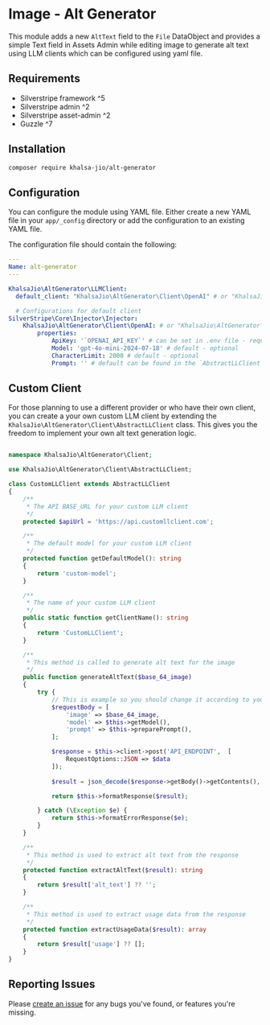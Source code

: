Image - Alt Generator
========================

This module adds a new `AltText` field to the `File` DataObject and provides a simple Text field in Assets Admin while editing image to generate alt text using LLM clients which can be configured using yaml file.

Requirements
------------

* Silverstripe framework ^5
* Silverstripe admin ^2
* Silverstripe asset-admin ^2
* Guzzle ^7

Installation
------------

```bash
composer require khalsa-jio/alt-generator
```

Configuration
-------------

You can configure the module using YAML file. Either create a new YAML file in your `app/_config` directory or add the configuration to an existing YAML file.

The configuration file should contain the following:

```yaml
---
Name: alt-generator
---

KhalsaJio\AltGenerator\LLMClient:
  default_client: "KhalsaJio\AltGenerator\Client\OpenAI" # or "KhalsaJio\AltGenerator\Client\Claude" - The default LLM client to use - required

  # Configurations for default client
SilverStripe\Core\Injector\Injector:
    KhalsaJio\AltGenerator\Client\OpenAI: # or "KhalsaJio\AltGenerator\Client\Claude"
        properties:
            ApiKey: '`OPENAI_API_KEY`' # can be set in .env file - required
            Model: 'gpt-4o-mini-2024-07-18' # default - optional
            CharacterLimit: 2000 # default - optional
            Prompt: '' # default can be found in the `AbstractLLClient` file under preparePrompt() method - optional

```

Custom Client
-------------

For those planning to use a different provider or who have their own client, you can create a your own custom LLM client by extending the `KhalsaJio\AltGenerator\Client\AbstractLLClient` class. This gives you the freedom to implement your own alt text generation logic.

```php

namespace KhalsaJio\AltGenerator\Client;

use KhalsaJio\AltGenerator\Client\AbstractLLClient;

class CustomLLClient extends AbstractLLClient
{
    /**
     * The API BASE_URL for your custom LLM client
     */
    protected $apiUrl = 'https://api.customllclient.com';

    /**
     * The default model for your custom LLM client
     */
    protected function getDefaultModel(): string
    {
        return 'custom-model';
    }

    /**
     * The name of your custom LLM client
     */
    public static function getClientName(): string
    {
        return 'CustomLLClient';
    }

    /**
     * This method is called to generate alt text for the image
     */
    public function generateAltText($base_64_image)
    {
        try {
            // This is example so you should change it according to your LLM client
            $requestBody = [
                'image' => $base_64_image,
                'model' => $this->getModel(),
                'prompt' => $this->preparePrompt(),
            ];

            $response = $this->client->post('API_ENDPOINT',  [
                RequestOptions::JSON => $data
            ]);
        
            $result = json_decode($response->getBody()->getContents(), true);

            return $this->formatResponse($result);

        } catch (\Exception $e) {
            return $this->formatErrorResponse($e);
        }
    }

    /**
     * This method is used to extract alt text from the response
     */
    protected function extractAltText($result): string
    {
        return $result['alt_text'] ?? '';
    }

    /**
     * This method is used to extract usage data from the response
     */
    protected function extractUsageData($result): array
    {
        return $result['usage'] ?? [];
    }
}
```

Reporting Issues
----------------

Please [create an issue](https://github.com/khalsa-jio/alt-generator/issues) for any bugs you've found, or features you're missing.
